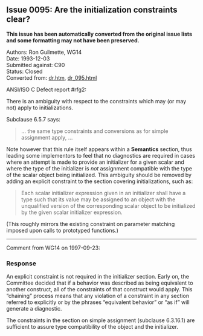 ## Issue 0095: Are the initialization constraints clear?

**This issue has been automatically converted from the original issue lists and some formatting may not have been preserved.**

Authors: Ron Guilmette, WG14  
Date: 1993-12-03  
Submitted against: C90  
Status: Closed  
Converted from: [dr.htm](https://www.open-std.org/jtc1/sc22/wg14/www/docs/dr.htm), [dr_095.html](https://www.open-std.org/jtc1/sc22/wg14/www/docs/dr_095.html)

ANSI/ISO C Defect report #rfg2:

There is an ambiguity with respect to the constraints which may (or may not)
apply to initializations.

Subclause 6.5.7 says:

> ... the same type constraints and conversions as for simple assignment apply,
> ...

Note however that this rule itself appears within a **Semantics** section, thus
leading some implementors to feel that no diagnostics are required in cases
where an attempt is made to provide an initializer for a given scalar and where
the type of the initializer is *not* assignment compatible with the type of the
scalar object being initialized. This ambiguity should be removed by adding an
explicit constraint to the section covering initializations, such as:

> Each scalar initializer expression given in an initializer shall have a type
> such that its value may be assigned to an object with the unqualified version of
> the corresponding scalar object to be initialized by the given scalar
> initializer expression.

(This roughly mirrors the existing constraint on parameter matching imposed upon
calls to prototyped functions.)

---

Comment from WG14 on 1997-09-23:

### Response

An explicit constraint is not required in the initializer section. Early on, the
Committee decided that if a behavior was described as being equivalent to
another construct, all of the constraints of that construct would apply. This
“chaining” process means that any violation of a constraint in any section
referred to explicitly or by the phrases “equivalent behavior” or “as if” will
generate a diagnostic.

The constraints in the section on simple assignment (subclause 6.3.16.1) are
sufficient to assure type compatibility of the object and the initializer.
